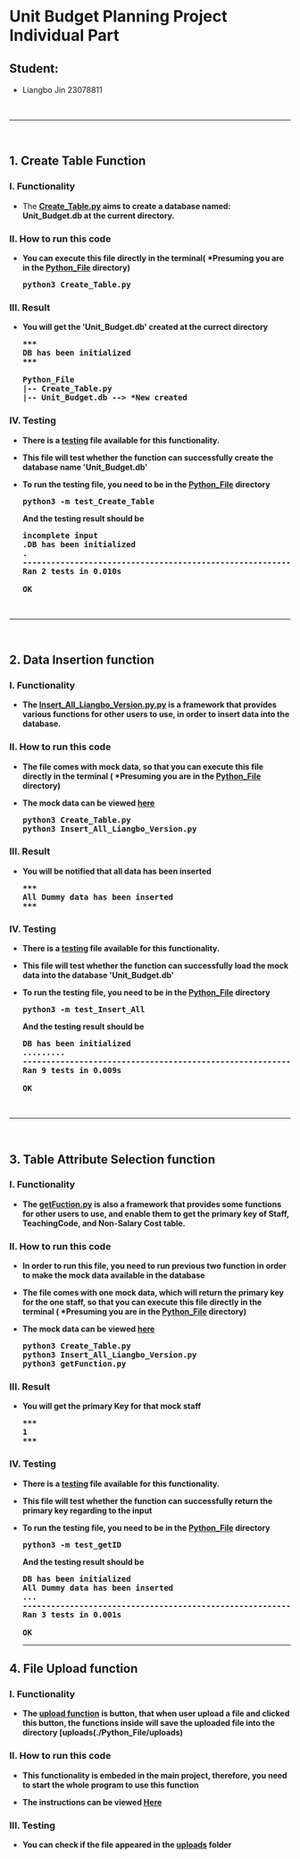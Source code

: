 # Unit Budget Planning Project Individual Part

## Student:
- Liangbo Jin 23078811

<br><hr><br>

## 1. Create Table Function

### I. Functionality
- The [<b>Create_Table.py<b>](./Python_File/Create_Table.py) aims to create a database named: Unit_Budget.db at the current directory.

### II. How to run this code
- You can execute this file directly in the terminal( *Presuming you are in the [<b>Python_File<b>](./Python_File) directory)
  
  <pre>
  python3 Create_Table.py
  </pre>

### III. Result
- You will get the 'Unit_Budget.db' created at the currect directory
  
  <pre>
  ***
  DB has been initialized
  ***
  
  Python_File
  |-- Create_Table.py
  |-- Unit_Budget.db --> *New created
  </pre>

### IV. Testing
- There is a [<b>testing<b>](./Python_File/test_Create_Table.py) file available for this functionality. 
- This file will test whether the function can successfully create the database name 'Unit_Budget.db'
- To run the testing file, you need to be in the [<b>Python_File<b>](./Python_File) directory
  
  <pre>
  python3 -m test_Create_Table
  </pre>
  
  And the testing result should be
  
  <pre>
  incomplete input
  .DB has been initialized
  .
  ----------------------------------------------------------------------
  Ran 2 tests in 0.010s

  OK
  </pre>

<br><hr><br>

## 2. Data Insertion function

### I. Functionality
- The [<b>Insert_All_Liangbo_Version.py.py<b>](./Python_File/Insert_All_Liangbo_Version.py) is a framework that provides various functions for other users to use, in
order to insert data into the database.

### II. How to run this code
- The file comes with mock data, so that you can execute this file directly in the terminal ( *Presuming you are in the [<b>Python_File<b>](./Python_File) directory)

- The mock data can be viewed [<b>here<b>](./Python_File/Insert_All_Liangbo_Version.py#L5-L13)
  
  <pre>
  python3 Create_Table.py
  python3 Insert_All_Liangbo_Version.py
  </pre>

### III. Result
- You will be notified that all data has been inserted
  
  <pre>
  ***
  All Dummy data has been inserted
  ***
  </pre>

### IV. Testing
- There is a [<b>testing<b>](./Python_File/test_Insert_All.py) file available for this functionality. 
- This file will test whether the function can successfully load the mock data into the database 'Unit_Budget.db'
- To run the testing file, you need to be in the [<b>Python_File<b>](./Python_File) directory
  
  <pre>
  python3 -m test_Insert_All
  </pre>
  
  And the testing result should be
  
  <pre>
  DB has been initialized
  .........
  ----------------------------------------------------------------------
  Ran 9 tests in 0.009s

  OK
  </pre>

<br><hr><br>

## 3. Table Attribute Selection function

### I. Functionality
- The [<b>getFuction.py<b>](./Python_File/getFunction.py) is also a framework that provides some functions for other users to use, and enable them to get the 
primary key of Staff, TeachingCode, and Non-Salary Cost table.

### II. How to run this code
- In order to run this file, you need to run previous two function in order to make the mock data available in the database

- The file comes with one mock data, which will return the primary key for the one staff, so that you can execute this file directly in the terminal 
( *Presuming you are in the [<b>Python_File<b>](./Python_File) directory)

- The mock data can be viewed [<b>here<b>](./Python_File/getFunction.py#L66)
  
  <pre>
  python3 Create_Table.py
  python3 Insert_All_Liangbo_Version.py
  python3 getFunction.py
  </pre>

### III. Result
- You will get the primary Key for that mock staff
  
  <pre>
  ***
  1
  ***
  </pre>

### IV. Testing
- There is a [<b>testing<b>](./Python_File/test_getID.py) file available for this functionality. 
- This file will test whether the function can successfully return the primary key regarding to the input
- To run the testing file, you need to be in the [<b>Python_File<b>](./Python_File) directory
  
  <pre>
  python3 -m test_getID
  </pre>
  
  And the testing result should be
  
  <pre>
  DB has been initialized
  All Dummy data has been inserted
  ...
  ----------------------------------------------------------------------
  Ran 3 tests in 0.001s

  OK
  </pre>
  
  <b><hr><b>
  
## 4. File Upload function

### I. Functionality
- The [<b>upload function<b>](./Python_File/route.py#L173-L189) is button, that when user upload a file and clicked this button, the functions inside will save 
the uploaded file into the directory [<b>uploads<b>(./Python_File/uploads) 

### II. How to run this code
- This functionality is embeded in the main project, therefore, you need to start the whole program to use this function

- The instructions can be viewed [<b>Here<b>](../README.md#L5-L45)

### III. Testing
- You can check if the file appeared in the [<b>uploads<b>](./Python_File/uploads) folder


